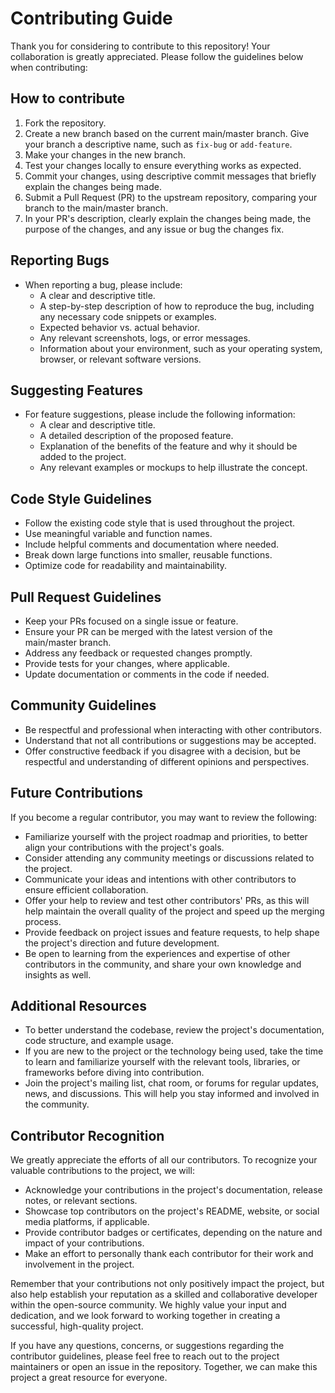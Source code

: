 # Contributing Guide

Thank you for considering to contribute to this repository! Your collaboration is greatly appreciated. Please follow the guidelines below when contributing:

## How to contribute

1. Fork the repository.
2. Create a new branch based on the current main/master branch. Give your branch a descriptive name, such as `fix-bug` or `add-feature`.
3. Make your changes in the new branch.
4. Test your changes locally to ensure everything works as expected.
5. Commit your changes, using descriptive commit messages that briefly explain the changes being made.
6. Submit a Pull Request (PR) to the upstream repository, comparing your branch to the main/master branch.
7. In your PR's description, clearly explain the changes being made, the purpose of the changes, and any issue or bug the changes fix.

## Reporting Bugs

- When reporting a bug, please include:
  - A clear and descriptive title.
  - A step-by-step description of how to reproduce the bug, including any necessary code snippets or examples.
  - Expected behavior vs. actual behavior.
  - Any relevant screenshots, logs, or error messages.
  - Information about your environment, such as your operating system, browser, or relevant software versions.

## Suggesting Features

- For feature suggestions, please include the following information:
  - A clear and descriptive title.
  - A detailed description of the proposed feature.
  - Explanation of the benefits of the feature and why it should be added to the project.
  - Any relevant examples or mockups to help illustrate the concept.

## Code Style Guidelines

- Follow the existing code style that is used throughout the project.
- Use meaningful variable and function names.
- Include helpful comments and documentation where needed.
- Break down large functions into smaller, reusable functions.
- Optimize code for readability and maintainability.

## Pull Request Guidelines

- Keep your PRs focused on a single issue or feature.
- Ensure your PR can be merged with the latest version of the main/master branch.
- Address any feedback or requested changes promptly.
- Provide tests for your changes, where applicable.
- Update documentation or comments in the code if needed.

## Community Guidelines

- Be respectful and professional when interacting with other contributors.
- Understand that not all contributions or suggestions may be accepted.
- Offer constructive feedback if you disagree with a decision, but be respectful and understanding of different opinions and perspectives.

## Future Contributions

If you become a regular contributor, you may want to review the following:

- Familiarize yourself with the project roadmap and priorities, to better align your contributions with the project's goals.
- Consider attending any community meetings or discussions related to the project.
- Communicate your ideas and intentions with other contributors to ensure efficient collaboration.
- Offer your help to review and test other contributors' PRs, as this will help maintain the overall quality of the project and speed up the merging process.
- Provide feedback on project issues and feature requests, to help shape the project's direction and future development.
- Be open to learning from the experiences and expertise of other contributors in the community, and share your own knowledge and insights as well.

## Additional Resources

- To better understand the codebase, review the project's documentation, code structure, and example usage.
- If you are new to the project or the technology being used, take the time to learn and familiarize yourself with the relevant tools, libraries, or frameworks before diving into contribution.
- Join the project's mailing list, chat room, or forums for regular updates, news, and discussions. This will help you stay informed and involved in the community.

## Contributor Recognition

We greatly appreciate the efforts of all our contributors. To recognize your valuable contributions to the project, we will:

- Acknowledge your contributions in the project's documentation, release notes, or relevant sections.
- Showcase top contributors on the project's README, website, or social media platforms, if applicable.
- Provide contributor badges or certificates, depending on the nature and impact of your contributions.
- Make an effort to personally thank each contributor for their work and involvement in the project.

Remember that your contributions not only positively impact the project, but also help establish your reputation as a skilled and collaborative developer within the open-source community. We highly value your input and dedication, and we look forward to working together in creating a successful, high-quality project.

If you have any questions, concerns, or suggestions regarding the contributor guidelines, please feel free to reach out to the project maintainers or open an issue in the repository. Together, we can make this project a great resource for everyone.

